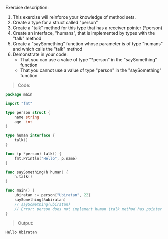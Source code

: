 Exercise description:

1. This exercise will reinforce your knowledge of method sets.
1. Create a type for a struct called "person"
1. Create a "talk" method for this type that has a receiver pointer (*person)
1. Create an interface, "humans", that is implemented by types with the "talk" method
1. Create a "saySomething" function whose parameter is of type "humans" and which calls the "talk" method
1. Demonstrate in your code:
    - That you can use a value of type "*person" in the "saySomething" function
    - That you cannot use a value of type "person" in the "saySomething" function

> Code:
```go
package main

import "fmt"

type person struct {
	name string
	age  int
}

type human interface {
	talk()
}

func (p *person) talk() {
	fmt.Println("Hello", p.name)
}

func saySomething(h human) {
	h.talk()
}

func main() {
	ubiratan := person{"Ubiratan", 22}
	saySomething(&ubiratan)
	// saySomething(ubiratan)
	// Error: person does not implement human (talk method has pointer receiver)
}

```

> Output:
```console
Hello Ubiratan
```